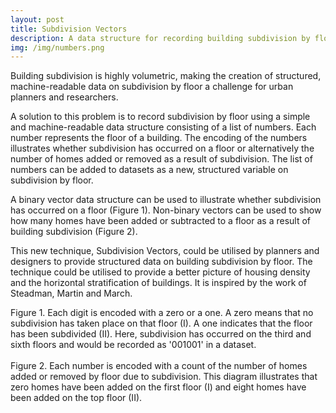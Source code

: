 ```yaml
---
layout: post
title: Subdivision Vectors
description: A data structure for recording building subdivision by floor
img: /img/numbers.png
---
```


Building subdivision is highly volumetric, making the creation of structured, machine-readable data on subdivision by floor a challenge for urban planners and researchers.

A solution to this problem is to record subdivision by floor using a simple and machine-readable data structure consisting of a list of numbers. Each number represents the floor of a building. The encoding of the numbers illustrates whether subdivision has occurred on a floor or alternatively the number of homes added or removed as a result of subdivision. The list of numbers can be added to datasets as a new, structured variable on subdivision by floor.

A binary vector data structure can be used to illustrate whether subdivision has occurred on a floor (Figure 1). Non-binary vectors can be used to show how many homes have been added or subtracted to a floor as a result of building subdivision (Figure 2). 

This new technique, Subdivision Vectors, could be utilised by planners and designers to provide structured data on building subdivision by floor. The technique could be utilised to provide a better picture of housing density and the horizontal stratification of buildings. It is inspired by the work of Steadman, Martin and March.

<div class="col">
	<img class="col" src="{{ site.baseurl }}/img/numbers_subdivision.png" alt="" title=""/>
</div>

<div class="col three caption">
	Figure 1. Each digit is encoded with a zero or a one. A zero means that no subdivision has taken place on that floor (I). A one indicates that the floor has been subdivided (II). Here, subdivision has occurred on the third and sixth floors and would be recorded as '001001' in a dataset.
</div>

<br>

<div class="col">
	<img class="col" src="{{ site.baseurl }}/img/numbers_homes_subdivision.png" alt="" title=""/>
</div>

<div class="col three caption">
	Figure 2. Each number is encoded with a count of the number of homes added or removed by floor due to subdivision. This diagram illustrates that zero homes have been added on the first floor (I) and eight homes have been added on the top floor (II).
</div>
